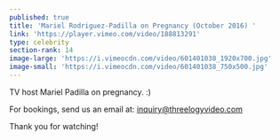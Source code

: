 ```yaml
---
published: true
title: 'Mariel Rodriguez-Padilla on Pregnancy (October 2016) '
link: 'https://player.vimeo.com/video/188813291'
type: celebrity
section-rank: 14
image-large: 'https://i.vimeocdn.com/video/601401038_1920x700.jpg'
image-small: 'https://i.vimeocdn.com/video/601401038_750x500.jpg'
---
```

TV host Mariel Padilla on pregnancy. :) 

For bookings, send us an email at: inquiry@threelogyvideo.com

Thank you for watching!
